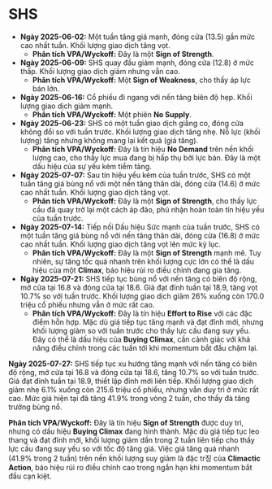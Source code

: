 # SHS

- **Ngày 2025-06-02:** Một tuần tăng giá mạnh, đóng cửa (13.5) gần mức cao nhất tuần. Khối lượng giao dịch tăng vọt.
    - **Phân tích VPA/Wyckoff:** Đây là một **Sign of Strength**.
- **Ngày 2025-06-09:** SHS quay đầu giảm mạnh, đóng cửa (12.8) ở mức thấp. Khối lượng giao dịch giảm nhưng vẫn cao.
    - **Phân tích VPA/Wyckoff:** Một **Sign of Weakness**, cho thấy áp lực bán lớn.
- **Ngày 2025-06-16:** Cổ phiếu đi ngang với nến tăng biên độ hẹp. Khối lượng giao dịch giảm mạnh.
    - **Phân tích VPA/Wyckoff:** Một phiên **No Supply**.
- **Ngày 2025-06-23:** SHS có một tuần giao dịch giằng co, đóng cửa không đổi so với tuần trước. Khối lượng giao dịch tăng nhẹ. Nỗ lực (khối lượng) tăng nhưng không mang lại kết quả (giá tăng).
    - **Phân tích VPA/Wyckoff:** Đây là tín hiệu **No Demand** trên nền khối lượng cao, cho thấy lực mua đang bị hấp thụ bởi lực bán. Đây là một dấu hiệu của sự yếu kém tiềm tàng.
- **Ngày 2025-07-07:** Sau tín hiệu yếu kém của tuần trước, SHS có một tuần tăng giá bùng nổ với một nến tăng thân dài, đóng cửa (14.6) ở mức cao nhất tuần. Khối lượng giao dịch tăng vọt.
    - **Phân tích VPA/Wyckoff:** Đây là một **Sign of Strength**, cho thấy lực cầu đã quay trở lại một cách áp đảo, phủ nhận hoàn toàn tín hiệu yếu của tuần trước.
- **Ngày 2025-07-14:** Tiếp nối Dấu hiệu Sức mạnh của tuần trước, SHS có một tuần tăng giá bùng nổ với nến tăng thân dài, đóng cửa (16.8) ở mức cao nhất tuần. Khối lượng giao dịch tăng vọt lên mức kỷ lục.
    - **Phân tích VPA/Wyckoff:** Đây là một **Sign of Strength** mạnh mẽ. Tuy nhiên, sự tăng tốc quá nhanh trên khối lượng cực lớn có thể là dấu hiệu của một **Climax**, báo hiệu rủi ro điều chỉnh đang gia tăng.
- **Ngày 2025-07-21:** SHS tiếp tục bùng nổ với nến tăng có biên độ rộng, mở cửa tại 16.8 và đóng cửa tại 18.6. Giá đạt đỉnh tuần tại 18.9, tăng vọt 10.7% so với tuần trước. Khối lượng giao dịch giảm 26% xuống còn 170.0 triệu cổ phiếu nhưng vẫn ở mức rất cao.
    - **Phân tích VPA/Wyckoff:** Đây là tín hiệu **Effort to Rise** với các đặc điểm hỗn hợp. Mặc dù giá tiếp tục tăng mạnh và đạt đỉnh mới, nhưng khối lượng giảm so với tuần trước cho thấy lực cầu đang suy yếu. Đây có thể là dấu hiệu của **Buying Climax**, cần cảnh giác với khả năng điều chỉnh trong các tuần tới khi momentum bắt đầu chậm lại.


**Ngày 2025-07-27:** SHS tiếp tục xu hướng tăng mạnh với nến tăng có biên độ rộng, mở cửa tại 16.8 và đóng cửa tại 18.6, tăng 10.7% so với tuần trước. Giá đạt đỉnh tuần tại 18.9, thiết lập đỉnh mới liên tiếp. Khối lượng giao dịch giảm nhẹ 6.1% xuống còn 215.6 triệu cổ phiếu, nhưng vẫn duy trì ở mức rất cao. Mức giá hiện tại đã tăng 41.9% trong vòng 2 tuần, cho thấy đà tăng trưởng bùng nổ.

**Phân tích VPA/Wyckoff:** Đây là tín hiệu **Sign of Strength** được duy trì, nhưng có dấu hiệu **Buying Climax** đang hình thành. Mặc dù giá tiếp tục leo thang và đạt đỉnh mới, khối lượng giảm dần trong 2 tuần liên tiếp cho thấy lực cầu đang suy yếu so với tốc độ tăng giá. Việc giá tăng quá nhanh (41.9% trong 2 tuần) trên nền khối lượng suy giảm là đặc tr징 của **Climactic Action**, báo hiệu rủi ro điều chỉnh cao trong ngắn hạn khi momentum bắt đầu cạn kiệt.
